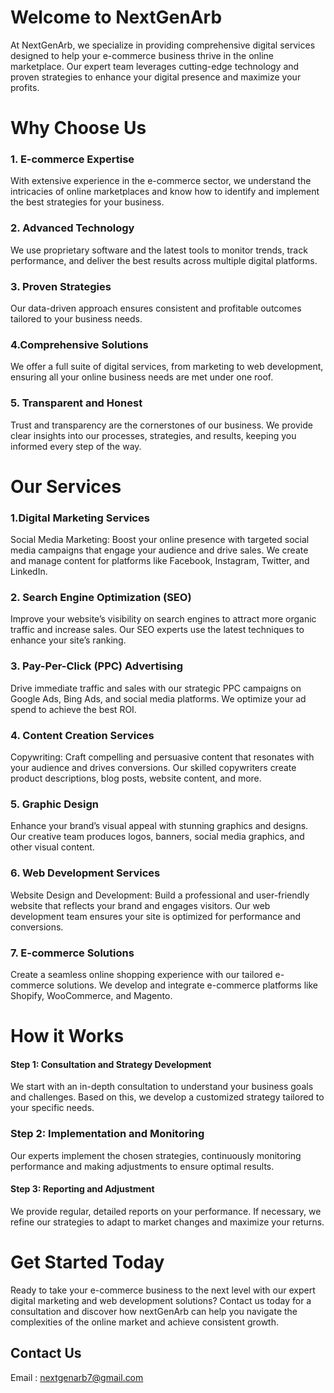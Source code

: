 # Welcome to NextGenArb

At NextGenArb, we specialize in providing comprehensive digital services designed to help your e-commerce business thrive in the online marketplace. Our expert team leverages cutting-edge technology and proven strategies to enhance your digital presence and maximize your profits.

# Why Choose Us
###  1. E-commerce Expertise
With extensive experience in the e-commerce sector, we understand the intricacies of online marketplaces and know how to identify and implement the best strategies for your business.

### 2. Advanced Technology
We use proprietary software and the latest tools to monitor trends, track performance, and deliver the best results across multiple digital platforms.

### 3. Proven Strategies
Our data-driven approach ensures consistent and profitable outcomes tailored to your business needs.

### 4.Comprehensive Solutions
We offer a full suite of digital services, from marketing to web development, ensuring all your online business needs are met under one roof.

### 5. Transparent and Honest
Trust and transparency are the cornerstones of our business. We provide clear insights into our processes, strategies, and results, keeping you informed every step of the way.

# Our Services

### 1.Digital Marketing Services
Social Media Marketing: Boost your online presence with targeted social media campaigns that engage your audience and drive sales. We create and manage content for platforms like Facebook, Instagram, Twitter, and LinkedIn.

### 2. Search Engine Optimization (SEO)
Improve your website’s visibility on search engines to attract more organic traffic and increase sales. Our SEO experts use the latest techniques to enhance your site’s ranking.

### 3. Pay-Per-Click (PPC) Advertising
Drive immediate traffic and sales with our strategic PPC campaigns on Google Ads, Bing Ads, and social media platforms. We optimize your ad spend to achieve the best ROI.

### 4. Content Creation Services
Copywriting: Craft compelling and persuasive content that resonates with your audience and drives conversions. Our skilled copywriters create product descriptions, blog posts, website content, and more.

### 5. Graphic Design
Enhance your brand’s visual appeal with stunning graphics and designs. Our creative team produces logos, banners, social media graphics, and other visual content.

### 6. Web Development Services
Website Design and Development: Build a professional and user-friendly website that reflects your brand and engages visitors. Our web development team ensures your site is optimized for performance and conversions.

### 7. E-commerce Solutions
Create a seamless online shopping experience with our tailored e-commerce solutions. We develop and integrate e-commerce platforms like Shopify, WooCommerce, and Magento.

# How it Works

#### Step 1: Consultation and Strategy Development
We start with an in-depth consultation to understand your business goals and challenges. Based on this, we develop a customized strategy tailored to your specific needs.

### Step 2: Implementation and Monitoring
Our experts implement the chosen strategies, continuously monitoring performance and making adjustments to ensure optimal results.

#### Step 3: Reporting and Adjustment
We provide regular, detailed reports on your performance. If necessary, we refine our strategies to adapt to market changes and maximize your returns.

# Get Started Today
Ready to take your e-commerce business to the next level with our expert digital marketing and web development solutions? Contact us today for a consultation and discover how nextGenArb can help you navigate the complexities of the online market and achieve consistent growth.

## **Contact Us**

Email : nextgenarb7@gmail.com




